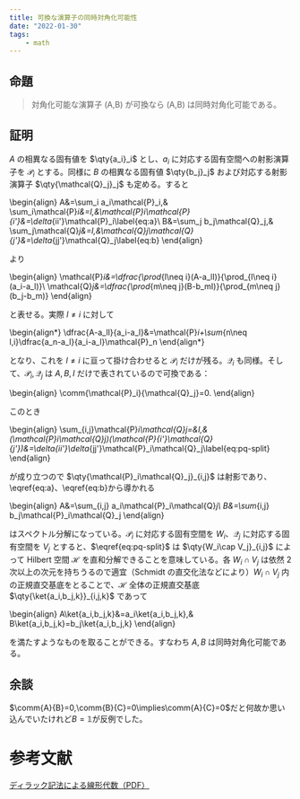 ```yaml
---
title: 可換な演算子の同時対角化可能性
date: "2022-01-30"
tags:
    - math
---
```


## 命題

> 対角化可能な演算子 \(A,B\) が可換なら \(A,B\) は同時対角化可能である。

## 証明

$A$ の相異なる固有値を $\qty{a_i}_i$ とし、$a_i$ に対応する固有空間への射影演算子を $\mathcal{P}_i$ とする。同様に $B$ の相異なる固有値 $\qty{b_j}_j$ および対応する射影演算子 $\qty{\mathcal{Q}_j}_j$ も定める。すると


\begin{align}
A&=\sum_i a_i\mathcal{P}_i,& \sum_i\mathcal{P}_i&=I,&\mathcal{P}_i\mathcal{P}_{i'}&=\delta_{ii'}\mathcal{P}_i\label{eq:a}\\
B&=\sum_j b_j\mathcal{Q}_j,& \sum_j\mathcal{Q}_j&=I,&\mathcal{Q}_j\mathcal{Q}_{j'}&=\delta_{jj'}\mathcal{Q}_j\label{eq:b}
\end{align}


より

\begin{align}
\mathcal{P}_i&=\dfrac{\prod_{l\neq i}(A-a_lI)}{\prod_{l\neq i}(a_i-a_l)}\\
\mathcal{Q}_j&=\dfrac{\prod_{m\neq j}(B-b_mI)}{\prod_{m\neq j}(b_j-b_m)}
\end{align}

と表せる。実際 $l\neq i$ に対して

\begin{align*}
\dfrac{A-a_lI}{a_i-a_l}&=\mathcal{P}_i+\sum_{n\neq l,i}\dfrac{a_n-a_l}{a_i-a_l}\mathcal{P}_n
\end{align*}

となり、これを $l\neq i$ に亘って掛け合わせると $\mathcal{P}_i$ だけが残る。$\mathcal{Q}_i$ も同様。そして、$\mathcal{P}_i,\mathcal{Q}_j$ は $A,B,I$ だけで表されているので可換である：

\begin{align}
\comm{\mathcal{P}_i}{\mathcal{Q}_j}=0.
\end{align}

このとき

\begin{align}
\sum_{i,j}\mathcal{P}_i\mathcal{Q}_j=&I,&(\mathcal{P}_i\mathcal{Q}_j)(\mathcal{P}_{i'}\mathcal{Q}_{j'})&=\delta_{ii'}\delta_{jj'}\mathcal{P}_i\mathcal{Q}_j\label{eq:pq-split}
\end{align}

が成り立つので $\qty{\mathcal{P}_i\mathcal{Q}_j}_{i,j}$ は射影であり、\eqref{eq:a}、\eqref{eq:b}から導かれる

\begin{align}
A&=\sum_{i,j} a_i\mathcal{P}_i\mathcal{Q}_j\\
B&=\sum_{i,j} b_j\mathcal{P}_i\mathcal{Q}_j
\end{align}

はスペクトル分解になっている。$\mathcal{P}_i$ に対応する固有空間を $W_i$、$\mathcal{Q}_j$ に対応する固有空間を $V_j$ とすると、$\eqref{eq:pq-split}$ は $\qty{W_i\cap V_j}_{i,j}$ によって Hilbert 空間 $\mathcal{H}$ を直和分解できることを意味している。各 $W_i\cap V_j$ は依然 $2$ 次以上の次元を持ちうるので適宜（Schmidt の直交化法などにより）$W_i\cap V_j$ 内の正規直交基底をとることで、$\mathcal{H}$ 全体の正規直交基底 $\qty{\ket{a_i,b_j,k}}_{i,j,k}$ であって

\begin{align}
A\ket{a_i,b_j,k}&=a_i\ket{a_i,b_j,k},& B\ket{a_i,b_j,k}=b_j\ket{a_i,b_j,k}
\end{align}

を満たすようなものを取ることができる。すなわち $A,B$ は同時対角化可能である。

## 余談

$\comm{A}{B}=0,\comm{B}{C}=0\implies\comm{A}{C}=0$だと何故か思い込んでいたけれど$B=\mathbb{1}$が反例でした。


# 参考文献

[ディラック記法による線形代数（PDF）](https://www.ims.tsukuba.ac.jp/~shugo_suzuki_lab/upload.pdf)
